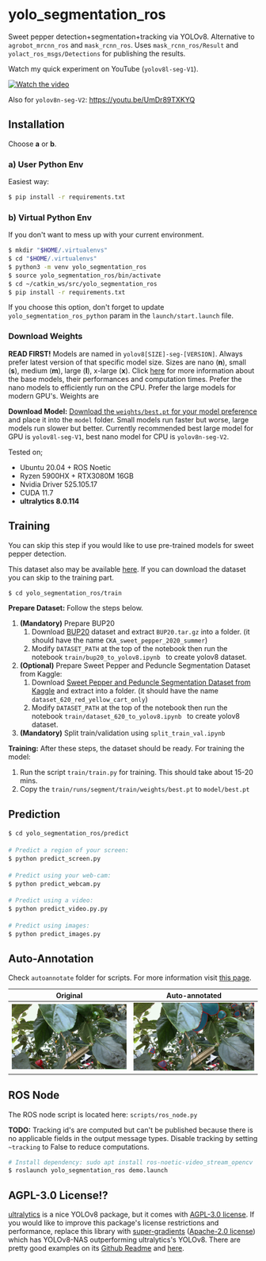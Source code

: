 # yolo_segmentation_ros

Sweet pepper detection+segmentation+tracking via YOLOv8. Alternative to `agrobot_mrcnn_ros` and `mask_rcnn_ros`. Uses `mask_rcnn_ros/Result` and `yolact_ros_msgs/Detections` for publishing the results.

Watch my quick experiment on YouTube (`yolov8l-seg-V1`).

[![Watch the video](https://img.youtube.com/vi/ferqPKNXs0U/maxresdefault.jpg)](https://youtu.be/ferqPKNXs0U)

Also for `yolov8n-seg-V2`: https://youtu.be/UmDr89TXKYQ

## Installation

Choose **a** or **b**.

### a) User Python Env

Easiest way:

```bash
$ pip install -r requirements.txt
```

### b) Virtual Python Env

If you don't want to mess up with your current environment.

```bash
$ mkdir "$HOME/.virtualenvs"
$ cd "$HOME/.virtualenvs"
$ python3 -m venv yolo_segmentation_ros
$ source yolo_segmentation_ros/bin/activate
$ cd ~/catkin_ws/src/yolo_segmentation_ros
$ pip install -r requirements.txt
```

If you choose this option, don't forget to update `yolo_segmentation_ros_python` param in the `launch/start.launch` file.

### Download Weights

**READ FIRST!** Models are named in `yolov8[SIZE]-seg-[VERSION]`. Always prefer latest version of that specific model size. Sizes are nano (**n**), small (**s**), medium (**m**), large (**l**), x-large (**x**). Click [here](https://docs.ultralytics.com/tasks/segment/#models) for more information about the base models, their performances and computation times. Prefer the nano models to efficiently run on the CPU. Prefer the large models for modern GPU's. Weights are 

**Download Model:** [Download the `weights/best.pt` for your model preference](https://drive.google.com/drive/folders/1aZ4MpL7zXARpdr7hky6iucenSEoaDH9W?usp=sharing) and place it into the `model` folder. Small models run faster but worse, large models run slower but better.  Currently recommended best large model for GPU is `yolov8l-seg-V1`, best nano model for CPU is `yolov8n-seg-V2`.

Tested on;

- Ubuntu 20.04 + ROS Noetic
- Ryzen 5900HX + RTX3080M 16GB
- Nvidia Driver 525.105.17
- CUDA 11.7
- **ultralytics 8.0.114**

## Training

You can skip this step if you would like to use pre-trained models for sweet pepper detection.

This dataset also may be available [here](https://drive.google.com/drive/folders/1_vcGtZ2e_fBL40v9YXFtJwGn-FRkIhee?usp=sharing). If you can download the dataset you can skip to the training part.

 ```bash
 $ cd yolo_segmentation_ros/train
 ```

**Prepare Dataset:** Follow the steps below.

1. **(Mandatory)** Prepare BUP20
   1. Download [BUP20](http://agrobotics.uni-bonn.de/sweet_pepper_dataset/) dataset and extract `BUP20.tar.gz` into a folder. (it should have the name `CKA_sweet_pepper_2020_summer`)
   2. Modify `DATASET_PATH` at the top of the notebook then run the notebook `train/bup20_to_yolov8.ipynb ` to create yolov8 dataset. 
2. **(Optional)** Prepare Sweet Pepper and Peduncle Segmentation Dataset from Kaggle:
   1. Download [Sweet Pepper and Peduncle Segmentation Dataset from Kaggle](https://www.kaggle.com/datasets/lemontyc/sweet-pepper?resource=download) and extract into a folder. (it should have the name `dataset_620_red_yellow_cart_only`)
   2. Modify `DATASET_PATH` at the top of the notebook then run the notebook `train/dataset_620_to_yolov8.ipynb ` to create yolov8 dataset.
3. **(Mandatory)** Split train/validation using `split_train_val.ipynb`

**Training:** After these steps, the dataset should be ready. For training the model:

1. Run the script `train/train.py` for training. This should take about 15-20 mins.
2. Copy the `train/runs/segment/train/weights/best.pt` to `model/best.pt`

## Prediction

```bash
$ cd yolo_segmentation_ros/predict

# Predict a region of your screen:
$ python predict_screen.py

# Predict using your web-cam:
$ python predict_webcam.py

# Predict using a video:
$ python predict_video.py.py

# Predict using images:
$ python predict_images.py
```

## Auto-Annotation

Check `autoannotate` folder for scripts. For more information visit [this page](https://docs.ultralytics.com/models/sam/).

| Original                                      | Auto-annotated                               |
| --------------------------------------------- | -------------------------------------------- |
| ![2](autoannotate/data_to_be_annotated/2.png) | ![2_vis](autoannotate/vis_outputs/2_vis.png) |



## ROS Node

The ROS node script is located here: `scripts/ros_node.py`

**TODO:** Tracking id's are computed but can't be published because there is no applicable fields in the output message types. Disable tracking by setting `~tracking` to False to reduce computations.

```bash
# Install dependency: sudo apt install ros-noetic-video_stream_opencv
$ roslaunch yolo_segmentation_ros demo.launch
```



## AGPL-3.0 License!?

[ultralytics](https://github.com/ultralytics/ultralytics) is a nice YOLOv8 package, but it comes with [AGPL-3.0 license](https://github.com/ultralytics/ultralytics/blob/main/LICENSE). If you would like to improve this package's license restrictions and performance, replace this library with [super-gradients](https://github.com/Deci-AI/super-gradients) ([Apache-2.0 license](https://github.com/Deci-AI/super-gradients/blob/master/LICENSE.md)) which has YOLOv8-NAS outperforming ultralytics's YOLOv8. There are pretty good examples on its [Github Readme](https://github.com/Deci-AI/super-gradients) and [here](https://www.kaggle.com/general/406701).
